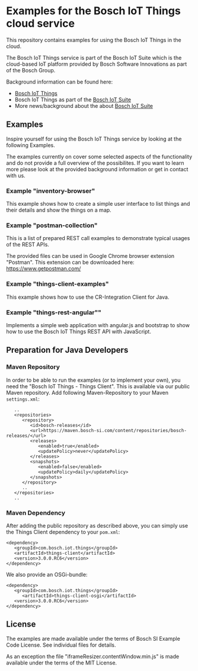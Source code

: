 # Examples for the Bosch IoT Things cloud service

This repository contains examples for using the Bosch IoT Things in the cloud.

The Bosch IoT Things service is part of the Bosch IoT Suite which is the cloud-based IoT platform provided by Bosch Software Innovations as part of the Bosch Group.

Background information can be found here:
- [Bosch IoT Things](https://www.bosch-iot-suite.com/things/)
- Bosch IoT Things as part of the [Bosch IoT Suite](https://www.bosch-iot-suite.com/)
- More news/background about the about [Bosch IoT Suite](https://www.bosch-si.com/iot-platform/bosch-iot-suite/homepage-bosch-iot-suite.html)

## Examples

Inspire yourself for using the Bosch IoT Things service by looking at the following Examples.

The examples currently on cover some selected aspects of the functionality and do not provide a full overview of the possibilites. If you want to learn more please look at the provided background information or get in contact with us.

### Example "inventory-browser"

This example shows how to create a simple user interface to list things and their details and show the things on a map.

### Example "postman-collection"

This is a list of prepared REST call examples to demonstrate typical usages of the REST APIs.

The provided files can be used in Google Chrome browser extension "Postman". This extension can be downloaded here: <https://www.getpostman.com/>

### Example "things-client-examples"

This example shows how to use the CR-Integration Client for Java.

### Example "things-rest-angular""

Implements a simple web application with angular.js and bootstrap to show how to use the Bosch IoT Things REST API with JavaScript.

## Preparation for Java Developers

### Maven Repository

In order to be able to run the examples (or to implement your own), you need the "Bosch IoT Things - Things Client".
This is available via our public Maven repository. Add following Maven-Repository to your Maven `settings.xml`:

```
   ..
   <repositories>
      <repository>
         <id>bosch-releases</id>
         <url>https://maven.bosch-si.com/content/repositories/bosch-releases/</url>
         <releases>
            <enabled>true</enabled>
            <updatePolicy>never</updatePolicy>
         </releases>
         <snapshots>
            <enabled>false</enabled>
            <updatePolicy>daily</updatePolicy>
         </snapshots>
      </repository>
      ..
   </repositories>
   ..
```

### Maven Dependency

After adding the public repository as described above, you can simply use the Things Client dependency to your `pom.xml`:

```
<dependency>
   <groupId>com.bosch.iot.things</groupId>
   <artifactId>things-client</artifactId>
   <version>3.0.0.RC6</version>
</dependency>
```

We also provide an OSGi-bundle:

```
<dependency>
   <groupId>com.bosch.iot.things</groupId>
      <artifactId>things-client-osgi</artifactId>
   <version>3.0.0.RC6</version>
</dependency>
```

## License

The examples are made available under the terms of Bosch SI Example Code License. See individual files for details.

As an exception the file "iframeResizer.contentWindow.min.js" is made available under the terms of the MIT License.
